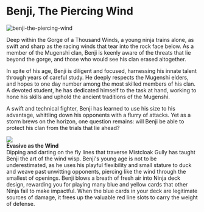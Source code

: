 # Benji, The Piercing Wind

![benji-the-piercing-wind](https://d2hl7maqck52px.cloudfront.net/heroes-of-rathe/benji.webp)

Deep within the Gorge of a Thousand Winds, a young ninja trains alone, as swift and sharp as the racing winds that tear into the rock face below. As a member of the Mugenshi clan, Benji is keenly aware of the threats that lie beyond the gorge, and those who would see his clan erased altogether.

In spite of his age, Benji is diligent and focused, harnessing his innate talent through years of careful study. He deeply respects the Mugenshi elders, and hopes to one day number among the most skilled members of his clan. A devoted student, he has dedicated himself to the task at hand, working to hone his skills and uphold the ancient traditions of the Mugenshi.

A swift and technical fighter, Benji has learned to use his size to his advantage, whittling down his opponents with a flurry of attacks. Yet as a storm brews on the horizon, one question remains: will Benji be able to protect his clan from the trials that lie ahead?

<div class="hero-container">
  <img src="https://d2hl7maqck52px.cloudfront.net/heroes-of-rathe/evasive-as-the-wind.webp" class="hero-icon" />
  <div class="hero-content">
    <b>Evasive as the Wind</b><br>
    Dipping and darting on the fly lines that traverse Mistcloak Gully has taught Benji the art of the wind wisp. Benji's young age is not to be underestimated, as he uses his playful flexibility and small stature to duck and weave past unwitting opponents, piercing like the wind through the smallest of openings. Benji blows a breath of fresh air into Ninja deck design, rewarding you for playing many blue and yellow cards that other Ninja fail to make impactful. When the blue cards in your deck are legitimate sources of damage, it frees up the valuable red line slots to carry the weight of defense.
  </div>
</div>
